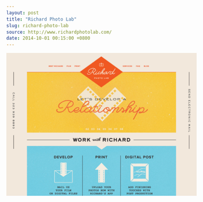 ```yaml
---
layout: post 
title: "Richard Photo Lab"
slug: richard-photo-lab
source: http://www.richardphotolab.com/
date: 2014-10-01 00:15:00 +0800
---
```


<img src="/screenshots/richard-photo-lab.jpg">
